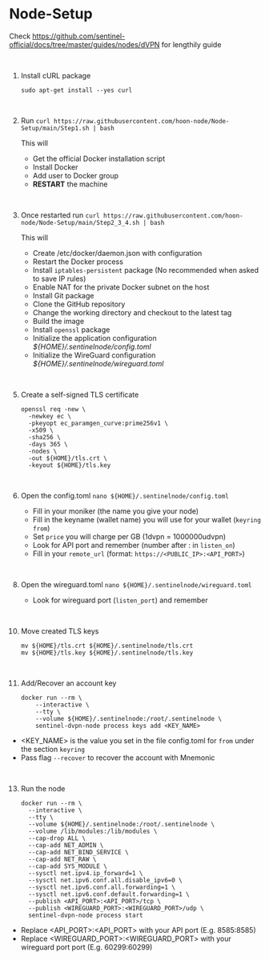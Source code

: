 # Node-Setup

Check https://github.com/sentinel-official/docs/tree/master/guides/nodes/dVPN for lengthily guide

    
‎

1. Install cURL package

    ```sudo apt-get install --yes curl```
    
‎


2. Run `curl https://raw.githubusercontent.com/hoon-node/Node-Setup/main/Step1.sh | bash`

    This will 
    * Get the official Docker installation script
    * Install Docker
    * Add user to Docker group
    * **RESTART** the machine
    
‎

3. Once restarted run `curl https://raw.githubusercontent.com/hoon-node/Node-Setup/main/Step2_3_4.sh | bash`
    
    This will 
    * Create /etc/docker/daemon.json with configuration
    * Restart the Docker process
    * Install `iptables-persistent` package (No recommended when asked to save IP rules)
    * Enable NAT for the private Docker subnet on the host
    * Install Git package
    * Clone the GitHub repository
    * Change the working directory and checkout to the latest tag
    * Build the image
    * Install `openssl` package
    * Initialize the application configuration *${HOME}/.sentinelnode/config.toml*
    * Initialize the WireGuard configuration *${HOME}/.sentinelnode/wireguard.toml*


‎

5. Create a self-signed TLS certificate

    ```
    openssl req -new \
      -newkey ec \
      -pkeyopt ec_paramgen_curve:prime256v1 \
      -x509 \
      -sha256 \
      -days 365 \
      -nodes \
      -out ${HOME}/tls.crt \
      -keyout ${HOME}/tls.key
    ```

‎

6. Open the config.toml `nano ${HOME}/.sentinelnode/config.toml`

   * Fill in your moniker (the name you give your node)
   * Fill in the keyname (wallet name) you will use for your wallet (`keyring` `from`)
   * Set `price` you will charge per GB (1dvpn = 1000000udvpn)
   * Look for API port and remember (number after : in `listen_on`)
   * Fill in your `remote_url` (format: `https://<PUBLIC_IP>:<API_PORT>`)

‎

8. Open the wireguard.toml `nano ${HOME}/.sentinelnode/wireguard.toml`
  
   * Look for wireguard port (`listen_port`) and remember

‎

10. Move created TLS keys

    ```
    mv ${HOME}/tls.crt ${HOME}/.sentinelnode/tls.crt
    mv ${HOME}/tls.key ${HOME}/.sentinelnode/tls.key
    ```

‎

11. Add/Recover an account key


    ```
    docker run --rm \
        --interactive \
        --tty \
        --volume ${HOME}/.sentinelnode:/root/.sentinelnode \
        sentinel-dvpn-node process keys add <KEY_NAME>
    ```

   * <KEY_NAME> is the value you set in the file config.toml for `from` under the section `keyring`
   * Pass flag `--recover` to recover the account with Mnemonic

‎

13. Run the node

    ```
    docker run --rm \
      --interactive \
      --tty \
      --volume ${HOME}/.sentinelnode:/root/.sentinelnode \
      --volume /lib/modules:/lib/modules \
      --cap-drop ALL \
      --cap-add NET_ADMIN \
      --cap-add NET_BIND_SERVICE \
      --cap-add NET_RAW \
      --cap-add SYS_MODULE \
      --sysctl net.ipv4.ip_forward=1 \
      --sysctl net.ipv6.conf.all.disable_ipv6=0 \
      --sysctl net.ipv6.conf.all.forwarding=1 \
      --sysctl net.ipv6.conf.default.forwarding=1 \
      --publish <API_PORT>:<API_PORT>/tcp \
      --publish <WIREGUARD_PORT>:<WIREGUARD_PORT>/udp \
      sentinel-dvpn-node process start
    ```
   * Replace <API_PORT>:<API_PORT> with your API port (E.g. 8585:8585)
   * Replace <WIREGUARD_PORT>:<WIREGUARD_PORT> with your wireguard port port (E.g. 60299:60299)
    


